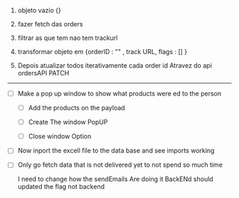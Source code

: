 
1.  objeto vazio  {}

2.  fazer fetch das orders
3.  filtrar as que tem nao tem trackurl
4.  transformar objeto em {orderID : "" , track URL, flags : [] }
5. Depois atualizar todos iterativamente cada order id Atravez do api ordersAPI PATCH
---
  - [ ] Make a pop up window to show what products were ed to the person 
    - [ ] Add the products on the payload 
    - [ ] Create The window PopUP 
    - [ ] Close window Option   


* [ ] Now inport the excell file to the data base and see imports working 
* [ ] Only go fetch data that is not delivered yet to not spend so much time
  

  I need to change how the sendEmails Are doing it 
  BackENd should updated the flag not backend

  
  

